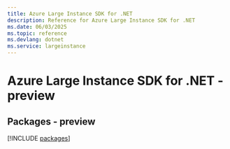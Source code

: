 ```yaml
---
title: Azure Large Instance SDK for .NET
description: Reference for Azure Large Instance SDK for .NET
ms.date: 06/03/2025
ms.topic: reference
ms.devlang: dotnet
ms.service: largeinstance
---
```

# Azure Large Instance SDK for .NET - preview
## Packages - preview
[!INCLUDE [packages](large-instance-index.md)]